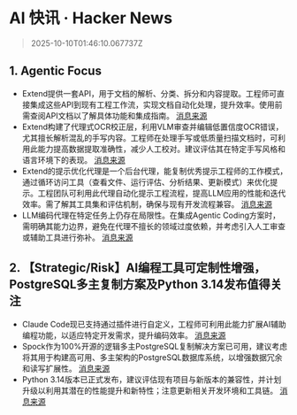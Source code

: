 # AI 快讯 · Hacker News

> 2025-10-10T01:46:10.067737Z

## 1. Agentic Focus

- Extend提供一套API，用于文档的解析、分类、拆分和内容提取。工程师可直接集成这些API到现有工程工作流，实现文档自动化处理，提升效率。使用前需查阅API文档以了解具体功能和集成指南。 [消息来源](https://www.extend.ai/)
- Extend构建了代理式OCR校正层，利用VLM审查并编辑低置信度OCR错误，尤其擅长解析混乱的手写内容。工程师在处理手写或低质量扫描文档时，可利用此能力提高数据提取准确性，减少人工校对。建议评估其在特定手写风格和语言环境下的表现。 [消息来源](https://www.extend.ai/)
- Extend的提示优化代理是一个后台代理，能复制优秀提示工程师的工作模式，通过循环访问工具（查看文件、运行评估、分析结果、更新模式）来优化提示。工程团队可利用此代理自动化提示工程流程，提高LLM应用的性能和迭代效率。需了解其工具集和评估机制，确保与现有开发流程兼容。 [消息来源](https://www.extend.ai/)
- LLM编码代理在特定任务上仍存在局限性。在集成Agentic Coding方案时，需明确其能力边界，避免在代理不擅长的领域过度依赖，并考虑引入人工审查或辅助工具进行弥补。 [消息来源](https://kix.dev/two-things-llm-coding-agents-are-still-bad-at/)

## 2. 【Strategic/Risk】AI编程工具可定制性增强，PostgreSQL多主复制方案及Python 3.14发布值得关注

- Claude Code现已支持通过插件进行自定义，工程师可利用此能力扩展AI辅助编程功能，以适应特定开发需求，提升编码效率。 [消息来源](https://www.anthropic.com/news/claude-code-plugins)
- Spock作为100%开源的逻辑多主PostgreSQL复制解决方案已可用，建议考虑将其用于构建高可用、多主架构的PostgreSQL数据库系统，以增强数据冗余和读写扩展性。 [消息来源](https://github.com/pgEdge/spock)
- Python 3.14版本已正式发布，建议评估现有项目与新版本的兼容性，并计划升级以利用其潜在的性能提升和新特性；注意更新相关开发环境和工具链。 [消息来源](https://blog.miguelgrinberg.com/post/python-3-14-is-here-how-fast-is-it)
